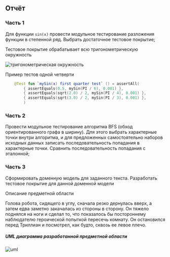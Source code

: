 ## Отчёт

### Часть 1
Для функции `sin(x)` провести модульное тестирование разложения функции в степенной ряд. Выбрать достаточное тестовое покрытие;

Тестовое покрытие обрабатывает всю тригонометрическую окружность

![тригонометрическая окружность](https://github.com/Avvessalom/ITMO-Software-testing/tree/master/lab1/img/img1.jpg)

Пример тестов одной четверти
```kotlin
    @Test fun `mySin(x) first quarter test` () = assertAll(
        { assertEquals(0.5, mySin(PI / 6), 0.001) },
        { assertEquals(sqrt(2.0) / 2, mySin(PI / 4), 0.001) },
        { assertEquals(sqrt(3.0) / 2, mySin(PI / 3), 0.001) },
        )
```

### Часть 2
Провести модульное тестирование алгоритма BFS (обход ориентированного графа в ширину). Для этого выбрать характерные точки внутри алгоритма, и для предложенных самостоятельно наборов исходных данных записать последовательность попадания в характерные точки. Сравнить последовательность попадания с эталонной;

### Часть 3
Сформировать доменную модель для заданного текста.  Разработать тестовое покрытие для данной доменной модели

Описание предметной области


Голова робота, сидящего в углу, сначала резко дернулась вверх, а затем едва заметно закачалась из стороны в сторону. Он тяжело поднялся на ноги и сделал то, что показалось бы постороннему наблюдателю героической попыткой пересечь комнату. Он остановился перед Триллиан и посмотрел, как будто, сквозь ее левое плечо.

##### UML диаграмма разработанной предметной области

![uml](https://github.com/Avvessalom/ITMO-Software-testing/tree/master/lab1/img/UML.PNG)

